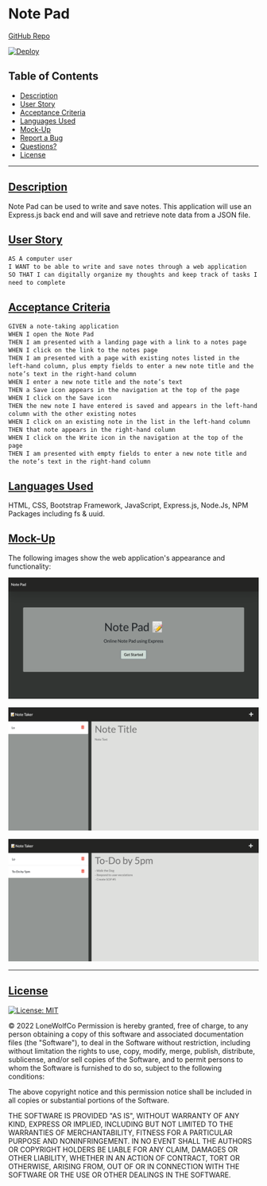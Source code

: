 # Note Pad
[GitHub Repo](https://github.com/lonewolfco/readmegen)

[![Deploy](https://www.herokucdn.com/deploy/button.svg)](https://lo-notepad.herokuapp.com/)  



## Table of Contents
- [Description](#description)
- [User Story](#userstory)
- [Acceptance Criteria](#ac)
- [Languages Used](#languages)
- [Mock-Up](#mockup)
- [Report a Bug](#bug)
- [Questions?](#questions)
- [License](#license)

---

## [Description](#description)
<a name="description"></a>
Note Pad can be used to write and save notes. This application will use an Express.js back end and will save and retrieve note data from a JSON file.



## [User Story](#userstory)
<a name="userstory"></a>

```
AS A computer user
I WANT to be able to write and save notes through a web application
SO THAT I can digitally organize my thoughts and keep track of tasks I need to complete
```


## [Acceptance Criteria](#ac)
<a name="ac"></a>
```
GIVEN a note-taking application
WHEN I open the Note Pad
THEN I am presented with a landing page with a link to a notes page
WHEN I click on the link to the notes page
THEN I am presented with a page with existing notes listed in the left-hand column, plus empty fields to enter a new note title and the note’s text in the right-hand column
WHEN I enter a new note title and the note’s text
THEN a Save icon appears in the navigation at the top of the page
WHEN I click on the Save icon
THEN the new note I have entered is saved and appears in the left-hand column with the other existing notes
WHEN I click on an existing note in the list in the left-hand column
THEN that note appears in the right-hand column
WHEN I click on the Write icon in the navigation at the top of the page
THEN I am presented with empty fields to enter a new note title and the note’s text in the right-hand column
```

## [Languages Used](#languages)

<a name="languages"></a>
HTML, CSS, Bootstrap Framework, JavaScript, Express.js, Node.Js,  NPM Packages including fs & uuid.


## [Mock-Up](#mockup)
<a name="mockup"></a>

The following images show the web application's appearance and functionality:

![Note Pad/s HomePage](./Assets/homepage.png)

![Existing notes are listed in the left-hand column with empty fields on the right-hand side for the new note’s title and text.](./Assets/notes.png)


![Once a note is saved, it will appear on the left hand side ready to be accessed again later, or deleted by clicking the trash can icon.](./Assets/saved.png)




- - -
## [License](#license)
<a name="mockup"></a>
[![License: MIT](https://img.shields.io/badge/License-MIT-lightblue.svg)](https://opensource.org/licenses/MIT)  

© 2022 LoneWolfCo
Permission is hereby granted, free of charge, to any person obtaining a copy
of this software and associated documentation files (the "Software"), to deal
in the Software without restriction, including without limitation the rights
to use, copy, modify, merge, publish, distribute, sublicense, and/or sell
copies of the Software, and to permit persons to whom the Software is
furnished to do so, subject to the following conditions:

The above copyright notice and this permission notice shall be included in all
copies or substantial portions of the Software.

THE SOFTWARE IS PROVIDED "AS IS", WITHOUT WARRANTY OF ANY KIND, EXPRESS OR
IMPLIED, INCLUDING BUT NOT LIMITED TO THE WARRANTIES OF MERCHANTABILITY,
FITNESS FOR A PARTICULAR PURPOSE AND NONINFRINGEMENT. IN NO EVENT SHALL THE
AUTHORS OR COPYRIGHT HOLDERS BE LIABLE FOR ANY CLAIM, DAMAGES OR OTHER
LIABILITY, WHETHER IN AN ACTION OF CONTRACT, TORT OR OTHERWISE, ARISING FROM,
OUT OF OR IN CONNECTION WITH THE SOFTWARE OR THE USE OR OTHER DEALINGS IN THE
SOFTWARE.
